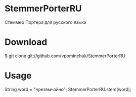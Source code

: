 # StemmerPorterRU
Стеммер Портера для русского языка

# Download
$ git clone git://github.com/vpominchuk/StemmerPorterRU

# Usage

String word = "чрезвычайно";
StemmerPorterRU.stem(word);
